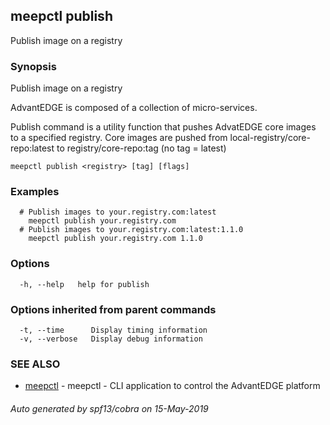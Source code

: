 ## meepctl publish

Publish image on a registry

### Synopsis

Publish image on a registry

AdvantEDGE is composed of a collection of micro-services.

Publish command is a utility function that pushes AdvatEDGE core images to a specified registry.
Core images are pushed from local-registry/core-repo:latest to registry/core-repo:tag (no tag = latest)


```
meepctl publish <registry> [tag] [flags]
```

### Examples

```
  # Publish images to your.registry.com:latest
    meepctl publish your.registry.com
  # Publish images to your.registry.com:latest:1.1.0
    meepctl publish your.registry.com 1.1.0
```

### Options

```
  -h, --help   help for publish
```

### Options inherited from parent commands

```
  -t, --time      Display timing information
  -v, --verbose   Display debug information
```

### SEE ALSO

* [meepctl](meepctl.md)	 - meepctl - CLI application to control the AdvantEDGE platform

###### Auto generated by spf13/cobra on 15-May-2019
